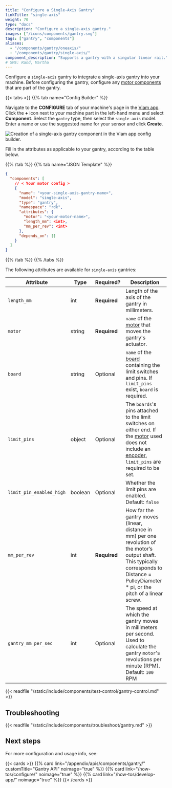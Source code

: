 ```yaml
---
title: "Configure a Single-Axis Gantry"
linkTitle: "single-axis"
weight: 70
type: "docs"
description: "Configure a single-axis gantry."
images: ["/icons/components/gantry.svg"]
tags: ["gantry", "components"]
aliases:
  - "/components/gantry/oneaxis/"
  - "/components/gantry/single-axis/"
component_description: "Supports a gantry with a singular linear rail."
# SME: Rand, Martha
---
```


Configure a `single-axis` gantry to integrate a single-axis gantry into your machine.
Before configuring the gantry, configure any [motor components](/components/motor/) that are part of the gantry.

{{< tabs >}}
{{% tab name="Config Builder" %}}

Navigate to the **CONFIGURE** tab of your machine's page in the [Viam app](https://app.viam.com).
Click the **+** icon next to your machine part in the left-hand menu and select **Component**.
Select the `gantry` type, then select the `single-axis` model.
Enter a name or use the suggested name for your sensor and click **Create**.

![Creation of a single-axis gantry component in the Viam app config builder.](/components/gantry/single-axis-ui-config.png)

Fill in the attributes as applicable to your gantry, according to the table below.

{{% /tab %}}
{{% tab name="JSON Template" %}}

```json {class="line-numbers linkable-line-numbers"}
{
  "components": [
    // < Your motor config >
    {
      "name": "<your-single-axis-gantry-name>",
      "model": "single-axis",
      "type": "gantry",
      "namespace": "rdk",
      "attributes": {
        "motor": "<your-motor-name>",
        "length_mm": <int>,
        "mm_per_rev": <int>
      },
      "depends_on": []
    }
  ]
}
```

{{% /tab %}}
{{% /tabs %}}

The following attributes are available for `single-axis` gantries:

<!-- prettier-ignore -->
| Attribute | Type | Required? | Description |
| --------- | ---- | --------- | ----------  |
| `length_mm` | int | **Required** | Length of the axis of the gantry in millimeters. |
| `motor` | string | **Required** | `name` of the [motor](/components/motor/) that moves the gantry's actuator. |
| `board`  |  string | Optional | `name` of the [board](/components/board/) containing the limit switches and pins. If `limit_pins` exist, `board` is required. |
| `limit_pins`  | object | Optional | The `boards`'s pins attached to the limit switches on either end. If the [motor](/components/motor/) used does not include an [encoder](/components/motor/encoded-motor/), `limit_pins` are required to be set. |
| `limit_pin_enabled_high` | boolean | Optional | Whether the limit pins are enabled. <br> Default: `false` |
| `mm_per_rev` | int | **Required** | How far the gantry moves (linear, distance in mm) per one revolution of the motor’s output shaft. This typically corresponds to Distance = PulleyDiameter * pi, or the pitch of a linear screw. |
| `gantry_mm_per_sec` | int | Optional | The speed at which the gantry moves in millimeters per second. Used to calculate the gantry `motor`'s revolutions per minute (RPM). <br> Default: `100` RPM |

{{< readfile "/static/include/components/test-control/gantry-control.md" >}}

## Troubleshooting

{{< readfile "/static/include/components/troubleshoot/gantry.md" >}}

## Next steps

For more configuration and usage info, see:

{{< cards >}}
{{% card link="/appendix/apis/components/gantry/" customTitle="Gantry API" noimage="true" %}}
{{% card link="/how-tos/configure/" noimage="true" %}}
{{% card link="/how-tos/develop-app/" noimage="true" %}}
{{< /cards >}}
